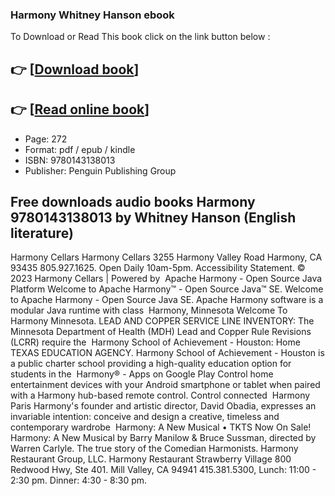 ### Harmony Whitney Hanson ebook

To Download or Read This book click on the link button below :

## 👉  [**[Download book](http://filesbooks.info/download.php?group=book&from=github.com&id=689621&lnk=1063 "Download book")**]

## 👉  [**[Read online book](http://filesbooks.info/download.php?group=book&from=github.com&id=689621&lnk=1063 "Read online book")**]


* Page: 272
* Format: pdf / epub / kindle
* ISBN: 9780143138013
* Publisher: Penguin Publishing Group



## Free downloads audio books Harmony 9780143138013 by Whitney Hanson (English literature)



 Harmony Cellars Harmony Cellars 3255 Harmony Valley Road Harmony, CA 93435 805.927.1625. Open Daily 10am-5pm. Accessibility Statement. © 2023 Harmony Cellars | Powered by 
 Apache Harmony - Open Source Java Platform Welcome to Apache Harmony™ - Open Source Java™ SE. Welcome to Apache Harmony - Open Source Java SE. Apache Harmony software is a modular Java runtime with class 
 Harmony, Minnesota Welcome To Harmony Minnesota. LEAD AND COPPER SERVICE LINE INVENTORY: The Minnesota Department of Health (MDH) Lead and Copper Rule Revisions (LCRR) require the 
 Harmony School of Achievement - Houston: Home TEXAS EDUCATION AGENCY. Harmony School of Achievement - Houston is a public charter school providing a high-quality education option for students in the 
 Harmony® - Apps on Google Play Control home entertainment devices with your Android smartphone or tablet when paired with a Harmony hub-based remote control. Control connected 
 Harmony Paris Harmony&#039;s founder and artistic director, David Obadia, expresses an invariable intention: conceive and design a creative, timeless and contemporary wardrobe 
 Harmony: A New Musical • TKTS Now On Sale! Harmony: A New Musical by Barry Manilow &amp; Bruce Sussman, directed by Warren Carlyle. The true story of the Comedian Harmonists.
 Harmony Restaurant Group, LLC. Harmony Restaurant Strawberry Village 800 Redwood Hwy, Ste 401. Mill Valley, CA 94941 415.381.5300, Lunch: 11:00 - 2:30 pm. Dinner: 4:30 - 8:30 pm.





